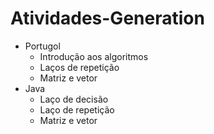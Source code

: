 # Atividades-Generation
- Portugol
  - Introdução aos algoritmos
  - Laços de repetição
  - Matriz e vetor
- Java
  - Laço de decisão
  - Laço de repetição
  - Matriz e vetor
